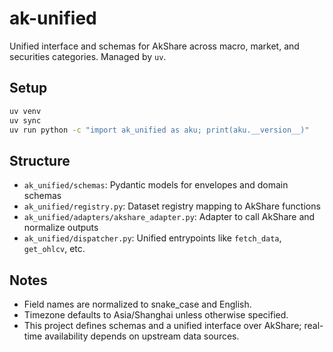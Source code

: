 # ak-unified

Unified interface and schemas for AkShare across macro, market, and securities categories. Managed by `uv`.

## Setup
```bash
uv venv
uv sync
uv run python -c "import ak_unified as aku; print(aku.__version__)"
```

## Structure
- `ak_unified/schemas`: Pydantic models for envelopes and domain schemas
- `ak_unified/registry.py`: Dataset registry mapping to AkShare functions
- `ak_unified/adapters/akshare_adapter.py`: Adapter to call AkShare and normalize outputs
- `ak_unified/dispatcher.py`: Unified entrypoints like `fetch_data`, `get_ohlcv`, etc.

## Notes
- Field names are normalized to snake_case and English.
- Timezone defaults to Asia/Shanghai unless otherwise specified.
- This project defines schemas and a unified interface over AkShare; real-time availability depends on upstream data sources.